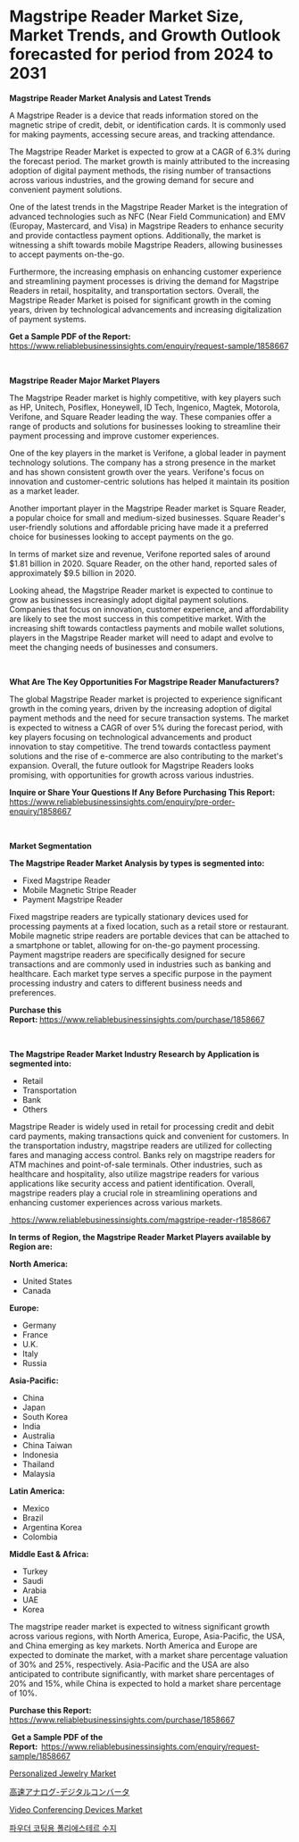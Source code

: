 <p><h1>Magstripe Reader Market Size, Market Trends, and Growth Outlook forecasted for period from 2024 to 2031</h1></p><p><strong>Magstripe Reader Market Analysis and Latest Trends</strong></p>
<p><p>A Magstripe Reader is a device that reads information stored on the magnetic stripe of credit, debit, or identification cards. It is commonly used for making payments, accessing secure areas, and tracking attendance.</p><p>The Magstripe Reader Market is expected to grow at a CAGR of 6.3% during the forecast period. The market growth is mainly attributed to the increasing adoption of digital payment methods, the rising number of transactions across various industries, and the growing demand for secure and convenient payment solutions.</p><p>One of the latest trends in the Magstripe Reader Market is the integration of advanced technologies such as NFC (Near Field Communication) and EMV (Europay, Mastercard, and Visa) in Magstripe Readers to enhance security and provide contactless payment options. Additionally, the market is witnessing a shift towards mobile Magstripe Readers, allowing businesses to accept payments on-the-go.</p><p>Furthermore, the increasing emphasis on enhancing customer experience and streamlining payment processes is driving the demand for Magstripe Readers in retail, hospitality, and transportation sectors. Overall, the Magstripe Reader Market is poised for significant growth in the coming years, driven by technological advancements and increasing digitalization of payment systems.</p></p>
<p><strong>Get a Sample PDF of the Report:&nbsp;</strong> <a href="https://www.reliablebusinessinsights.com/enquiry/request-sample/1858667">https://www.reliablebusinessinsights.com/enquiry/request-sample/1858667</a></p>
<p>&nbsp;</p>
<p><strong>Magstripe Reader Major Market Players</strong></p>
<p><p>The Magstripe Reader market is highly competitive, with key players such as HP, Unitech, Posiflex, Honeywell, ID Tech, Ingenico, Magtek, Motorola, Verifone, and Square Reader leading the way. These companies offer a range of products and solutions for businesses looking to streamline their payment processing and improve customer experiences.</p><p>One of the key players in the market is Verifone, a global leader in payment technology solutions. The company has a strong presence in the market and has shown consistent growth over the years. Verifone's focus on innovation and customer-centric solutions has helped it maintain its position as a market leader.</p><p>Another important player in the Magstripe Reader market is Square Reader, a popular choice for small and medium-sized businesses. Square Reader's user-friendly solutions and affordable pricing have made it a preferred choice for businesses looking to accept payments on the go.</p><p>In terms of market size and revenue, Verifone reported sales of around $1.81 billion in 2020. Square Reader, on the other hand, reported sales of approximately $9.5 billion in 2020.</p><p>Looking ahead, the Magstripe Reader market is expected to continue to grow as businesses increasingly adopt digital payment solutions. Companies that focus on innovation, customer experience, and affordability are likely to see the most success in this competitive market. With the increasing shift towards contactless payments and mobile wallet solutions, players in the Magstripe Reader market will need to adapt and evolve to meet the changing needs of businesses and consumers.</p></p>
<p>&nbsp;</p>
<p><strong>What Are The Key Opportunities For Magstripe Reader Manufacturers?</strong></p>
<p><p>The global Magstripe Reader market is projected to experience significant growth in the coming years, driven by the increasing adoption of digital payment methods and the need for secure transaction systems. The market is expected to witness a CAGR of over 5% during the forecast period, with key players focusing on technological advancements and product innovation to stay competitive. The trend towards contactless payment solutions and the rise of e-commerce are also contributing to the market's expansion. Overall, the future outlook for Magstripe Readers looks promising, with opportunities for growth across various industries.</p></p>
<p><strong>Inquire or Share Your Questions If Any Before Purchasing This Report:</strong> <a href="https://www.reliablebusinessinsights.com/enquiry/pre-order-enquiry/1858667">https://www.reliablebusinessinsights.com/enquiry/pre-order-enquiry/1858667</a></p>
<p>&nbsp;</p>
<p><strong>Market Segmentation</strong></p>
<p><strong>The Magstripe Reader Market Analysis by types is segmented into:</strong></p>
<p><ul><li>Fixed Magstripe Reader</li><li>Mobile Magnetic Stripe Reader</li><li>Payment Magstripe Reader</li></ul></p>
<p><p>Fixed magstripe readers are typically stationary devices used for processing payments at a fixed location, such as a retail store or restaurant. Mobile magnetic stripe readers are portable devices that can be attached to a smartphone or tablet, allowing for on-the-go payment processing. Payment magstripe readers are specifically designed for secure transactions and are commonly used in industries such as banking and healthcare. Each market type serves a specific purpose in the payment processing industry and caters to different business needs and preferences.</p></p>
<p><strong>Purchase this Report:&nbsp;</strong><a href="https://www.reliablebusinessinsights.com/purchase/1858667">https://www.reliablebusinessinsights.com/purchase/1858667</a></p>
<p>&nbsp;</p>
<p><strong>The Magstripe Reader Market Industry Research by Application is segmented into:</strong></p>
<p><ul><li>Retail</li><li>Transportation</li><li>Bank</li><li>Others</li></ul></p>
<p><p>Magstripe Reader is widely used in retail for processing credit and debit card payments, making transactions quick and convenient for customers. In the transportation industry, magstripe readers are utilized for collecting fares and managing access control. Banks rely on magstripe readers for ATM machines and point-of-sale terminals. Other industries, such as healthcare and hospitality, also utilize magstripe readers for various applications like security access and patient identification. Overall, magstripe readers play a crucial role in streamlining operations and enhancing customer experiences across various markets.</p></p>
<p><a href="https://www.reliablebusinessinsights.com/magstripe-reader-r1858667">&nbsp;https://www.reliablebusinessinsights.com/magstripe-reader-r1858667</a></p>
<p><strong>In terms of Region, the Magstripe Reader Market Players available by Region are:</strong></p>
<p>
    <p> <strong> North America: </strong>
        <ul>
            <li>United States</li>
            <li>Canada</li>
        </ul>
        </p> 
    <p> <strong> Europe: </strong>
        <ul>
            <li>Germany</li>
            <li>France</li>
            <li>U.K.</li>
            <li>Italy</li>
            <li>Russia</li>
        </ul>
        </p> 
    <p> <strong> Asia-Pacific: </strong>
        <ul>
            <li>China</li>
            <li>Japan</li>
            <li>South Korea</li>
            <li>India</li>
            <li>Australia</li>
            <li>China Taiwan</li>
            <li>Indonesia</li>
            <li>Thailand</li>
            <li>Malaysia</li>
        </ul>
        </p> 
    <p> <strong> Latin America: </strong>
        <ul>
            <li>Mexico</li>
            <li>Brazil</li>
            <li>Argentina Korea</li>
            <li>Colombia</li>
        </ul>
        </p> 
    <p> <strong> Middle East & Africa: </strong>
        <ul>
            <li>Turkey</li>
            <li>Saudi</li>
            <li>Arabia</li>
            <li>UAE</li>
            <li>Korea</li>
        </ul>
    </p>
    </p>
<p><p>The magstripe reader market is expected to witness significant growth across various regions, with North America, Europe, Asia-Pacific, the USA, and China emerging as key markets. North America and Europe are expected to dominate the market, with a market share percentage valuation of 30% and 25%, respectively. Asia-Pacific and the USA are also anticipated to contribute significantly, with market share percentages of 20% and 15%, while China is expected to hold a market share percentage of 10%.</p></p>
<p><strong>Purchase this Report: </strong><a href="https://www.reliablebusinessinsights.com/purchase/1858667">https://www.reliablebusinessinsights.com/purchase/1858667</a></p>
<p>&nbsp;<strong>Get a Sample PDF of the Report:&nbsp;&nbsp;</strong><a href="https://www.reliablebusinessinsights.com/enquiry/request-sample/1858667">https://www.reliablebusinessinsights.com/enquiry/request-sample/1858667</a></p>
<p><strong></strong></p>
<p><p><a href="https://github.com/myacatherineblakecaczo9vcsw/Market-Research-Report-List-3/blob/main/personalized-jewelry-market.md">Personalized Jewelry Market</a></p><p><a href="https://github.com/schmahlson/Market-Research-Report-List-2/blob/main/1638521141876.md">高速アナログ-デジタルコンバータ</a></p><p><a href="https://github.com/okotobwrhuteie/Market-Research-Report-List-3/blob/main/video-conferencing-devices-market.md">Video Conferencing Devices Market</a></p><p><a href="https://github.com/johneahan44556754/Market-Research-Report-List-1/blob/main/2231603149706.md">파우더 코팅용 폴리에스테르 수지</a></p></p>